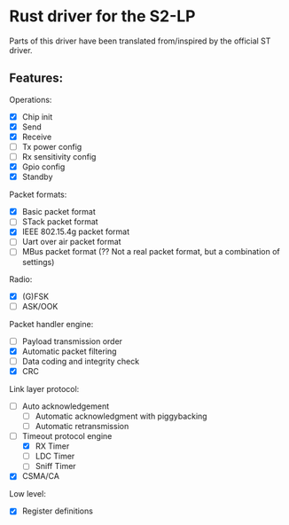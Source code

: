 # Rust driver for the S2-LP

Parts of this driver have been translated from/inspired by the official ST driver.

## Features:

Operations:
- [x] Chip init
- [x] Send
- [x] Receive
- [ ] Tx power config
- [ ] Rx sensitivity config
- [x] Gpio config
- [x] Standby

Packet formats:
- [x] Basic packet format
- [ ] STack packet format
- [x] IEEE 802.15.4g packet format
- [ ] Uart over air packet format
- [ ] MBus packet format (?? Not a real packet format, but a combination of settings)

Radio:
- [x] (G)FSK
- [ ] ASK/OOK

Packet handler engine:
- [ ] Payload transmission order
- [x] Automatic packet filtering
- [ ] Data coding and integrity check
- [x] CRC

Link layer protocol:
- [ ] Auto acknowledgement
  - [ ] Automatic acknowledgment with piggybacking
  - [ ] Automatic retransmission
- [ ] Timeout protocol engine
  - [x] RX Timer
  - [ ] LDC Timer
  - [ ] Sniff Timer
- [x] CSMA/CA

Low level:
- [x] Register definitions